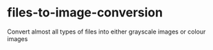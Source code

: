 # files-to-image-conversion
Convert almost all types of files into either grayscale images or colour images
